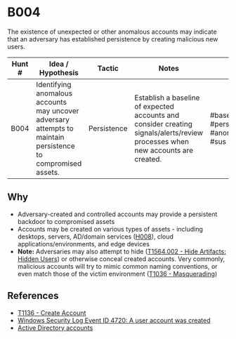 # B004
The existence of unexpected or other anomalous accounts may indicate that an adversary has established persistence by creating malicious new users.

| Hunt # | Idea / Hypothesis                                                                 | Tactic           | Notes                                   | Tags                                   | Submitter   |
|--------------|----------------------------------------------------------------------------|------------------|-----------------------------------------|----------------------------------------|----------------------------------------|
| B004        | Identifying anomalous accounts may uncover adversary attempts to maintain persistence to compromised assets. | Persistence      | Establish a baseline of expected accounts and consider creating signals/alerts/review processes when new accounts are created. | #baseline #persistence #anomalydetection #sus | [Jamie Williams](https://x.com/jamieantisocial) |

## Why

- Adversary-created and controlled accounts may provide a persistent backdoor to compromised assets
- Accounts may be created on various types of assets - including desktops, servers, AD/domain services ([H008](https://github.com/jwillyamz/THOR/blob/main/Hunts/Hypothesis-Driven/H008.md)), cloud applications/environments, and edge devices
- **Note:** Adversaries may also attempt to hide ([T1564.002 - Hide Artifacts: Hidden Users](https://attack.mitre.org/techniques/T1564/002/)) or otherwise conceal created accounts. Very commonly, malicious accounts will try to mimic common naming conventions, or even match those of the victim environment ([T1036 - Masquerading](https://attack.mitre.org/techniques/T1036/))


## References

- [T1136 - Create Account](https://attack.mitre.org/techniques/T1136/)
- [Windows Security Log Event ID 4720: A user account was created](https://www.ultimatewindowssecurity.com/securitylog/encyclopedia/event.aspx?eventid=4720)
- [Active Directory accounts](https://learn.microsoft.com/en-us/windows-server/identity/ad-ds/manage/understand-default-user-accounts)
